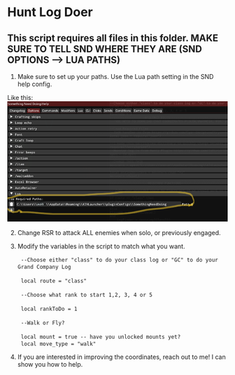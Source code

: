 # Hunt Log Doer

## This script requires all files in this folder. MAKE SURE TO TELL SND WHERE THEY ARE (SND OPTIONS --> LUA PATHS)

1. Make sure to set up your paths. Use the Lua path setting in the SND help config.
   
Like this:
![screenshot](https://github.com/CacahuetesManu/SND/blob/main/Hunt%20Log%20Doer/Docs/LuaPaths.png)

2. Change RSR to attack ALL enemies when solo, or previously engaged.

3. Modify the variables in the script to match what you want.
   ```
	--Choose either "class" to do your class log or "GC" to do your Grand Company Log

   	local route = "class"

	--Choose what rank to start 1,2, 3, 4 or 5
	
 	local rankToDo = 1
   
	--Walk or Fly?
   
	local mount = true -- have you unlocked mounts yet?
	local move_type = "walk"
   
   ```

4. If you are interested in improving the coordinates, reach out to me! I can show you how to help. 
